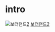# intro

![보더랜드](https://tse2.mm.bing.net/th?id=OIP.BDT5tBLFPg0g1xe6oQe0wAEsCo&pid=15.1&P=0&w=290&h=164)[2](https://www.youtube.com/watch?v=oXEcZbf4Qxk)
[보더랜드2](https://www.youtube.com/watch?v=oXEcZbf4Qxk)
